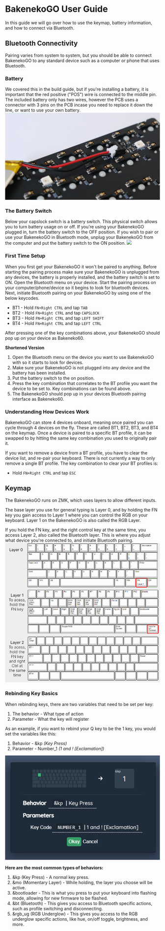# BakenekoGO User Guide
In this guide we will go over how to use the keymap, battery information, and how to connect via Bluetooth.

## Bluetooth Connectivity
Pairing varies from system to system, but you should be able to connect BakenekoGO to any standard device such as a computer or phone that uses Bluetooth.

### Battery
We covered this in the build guide, but if you're installing a battery, it is important that the red positive ("POS") wire is connected to the middle pin. The included battery only has two wires, however the PCB uses a connector with 3 pins on the PCB incase you need to replace it down the line, or want to use your own battery.
![](images/BakenekoGO/battery-Temp.JPG)

### The Battery Switch
Below your capslock switch is a battery switch. This physical switch allows you to turn battery usage on or off. If you're using your BakenekoGO plugged in, turn the battery switch to the OFF position. If you wish to pair or use your BakenekoGO in Bluetooth mode, unplug your BakenekoGO from the computer and put the battery switch to the ON position.
![](images/BakenekoGO/Battery-Switch.png)

### First Time Setup
When you first get your BakenekoGO it won't be paired to anything. Before starting the pairing process make sure your BakenekoGO is unplugged from any devices, the battery is properly installed, and the battery switch is set to ON. Open the Bluetooth menu on your device. Start the pairing process on your computer/phone/device so it begins to look for bluetooth devices. Next, initiate Bluetooth pairing on your BakenekoGO by using one of the below keycodes.

 - BT1 - Hold `FN+Right CTRL` and tap `TAB`
 - BT2 - Hold `FN+Right CTRL` and tap `CAPSLOCK`
 - BT3 - Hold `FN+Right CTRL` and tap `LEFT SHIFT`
 - BT4 - Hold `FN+Right CTRL` and tap `LEFT CTRL`

After pressing one of the key combinations above, your BakenekoGO should pop up on your device as Bakeneko60.

**Shortened Version**

 1. Open the Bluetooth menu on the device you want to use BakenekoGO with so it starts to look for devices.
 2. Make sure your BakenekoGO is not plugged into any device and the battery has been installed.
 3. Put the battery switch to the on position.
 4. Press the key combination that correlates to the BT profile you want the device to be set to. Key combinations can be found above.
 5. The BakenekoGO should pop up in your devices Bluetooth pairing interface as Bakeneko60.

### Understanding How Devices Work
BakenekoGO can store 4 devices onboard, meaning once paired you can cycle through 4 devices on the fly. These are called BT1, BT2, BT3, and BT4 on the keymap. Once a device is paired to a specific BT profile, it can be swapped to by hitting the same key combination you used to originally pair it.

If you want to remove a device from a BT profile, you have to clear the device list, and re-pair your keyboard. There is not currently a way to only remove a single BT profile. The key combination to clear your BT profiles is:

 - Hold `FN+Right CTRL` and tap `ESC`

## Keymap
The BakenekoGO runs on ZMK, which uses layers to allow different inputs. 

The base layer you use for general typing is Layer 0, and by holding the FN key you gain access to Layer 1 where you can control the RGB on your keyboard. Layer 1 on the BakenekoGO is also called the RGB Layer. 

If you hold the FN key, and the right control key at the same time, you access Layer 2, also called the Bluetooth layer. This is where you adjust what device you're connected to, and initiate Bluetooth pairing.
![](images/BakenekoGO/keymap.png)

### Rebinding Key Basics
When rebinding keys, there are two variables that need to be set per key:
1. The behavior - What type of action
2. Parameter - What the key will register

As an example, if you want to rebind your Q key to be the 1 key, you would set the variables like this:
1. Behavior - &kp *(Key Press)*
2. Parameter - Number_1 *(1 and ! [Exclamation])*

![](images/BakenekoGO/Key-Press-Example.png)

**Here are the most common types of behaviors:**
1. &kp (Key Press) - A normal key press. 
2. &mo (Momentary Layer) - While holding, the layer you choose will be active.
3. &bootloader - This is what you press to put your keyboard into flashing mode, allowing for new firmware to be flashed.
4. &bt (Bluetooth) - This gives you access to Bluetooth specific actions, such as profile switching and disconnecting.
5. &rgb_ug (RGB Underglow) - This gives you access to the RGB underglow specific actions, like hue, on/off toggle, brightness, and more.